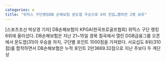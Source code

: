 ```yaml
---
categories: e
title: "위믹스 구단랭킹DB 손해보험 문도엽 우승으로 6위 진입…챔피언 2명 보유"
---
```

[스포츠조선 박상경 기자] DB손해보험이 KPGA(한국프로골프협회) 위믹스 구단 랭킹 6위에 올라섰다. DB손해보험은 지난 21~15일 경북 칠곡에서 열린 DGB금융그룹 오픈에서 문도엽(31)이 우승을 차지, 구단별 포인트 1000점을 가져왔다. 서요섭도 8위(310점)를 합작하면서 DB손해보험은 누적 포인트 2만3669.32점으로 지난 주보다 두 계단 상